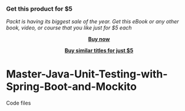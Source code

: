 
### Get this product for $5

<i>Packt is having its biggest sale of the year. Get this eBook or any other book, video, or course that you like just for $5 each</i>


<b><p align='center'>[Buy now](https://packt.link/9781789346077)</p></b>


<b><p align='center'>[Buy similar titles for just $5](https://subscription.packtpub.com/search)</p></b>


# Master-Java-Unit-Testing-with-Spring-Boot-and-Mockito
Code files
